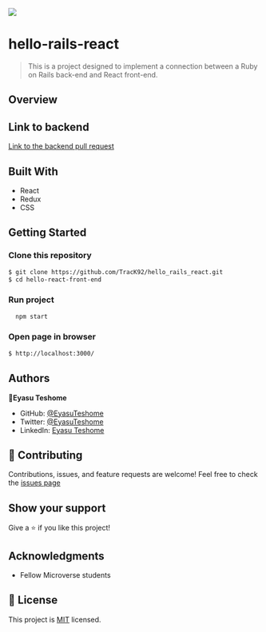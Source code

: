 ![](https://img.shields.io/badge/Microverse-blueviolet)

# hello-rails-react

> This is a project designed to implement a connection between a Ruby on Rails back-end and React front-end.

## Overview

## Link to backend
[Link to the backend pull request](https://github.com/EyasuTeshome/hello-rails-backend)

## Built With

- React
- Redux
- CSS

## Getting Started

### Clone this repository

```bash
$ git clone https://github.com/TracK92/hello_rails_react.git
$ cd hello-react-front-end
```

### Run project

```bash
  npm start
```

### Open page in browser

```bash
$ http://localhost:3000/
```

## Authors

👤**Eyasu Teshome**

- GitHub: [@EyasuTeshome](https://github.com/EyasuTeshome)
- Twitter: [@EyasuTeshome](https://twitter.com/EyasuTeshome)
- LinkedIn: [Eyasu Teshome](https://linkedin.com/in/eyasu-teshome)

## 🤝 Contributing

Contributions, issues, and feature requests are welcome!
Feel free to check the [issues page](https://github.com/TracK92/hello_rails_react/issues)

## Show your support

Give a ⭐️ if you like this project!

## Acknowledgments

- Fellow Microverse students

## 📝 License

This project is [MIT](./MIT.md) licensed.

